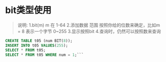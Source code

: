 # bit类型使用
> 说明:
1.bit(m) m 在 1-64
2.添加数据 范围 按照你给的位数来确定，比如m = 8 表示一个字节 0~255
3.显示按照bit 
4.查询时，仍然可以按照数来查询

``` sql 
CREATE TABLE t05 (num BIT(8));
INSERT INTO t05 VALUES(255); 
SELECT * FROM t05;
SELECT * FROM t05 WHERE num = 1;```